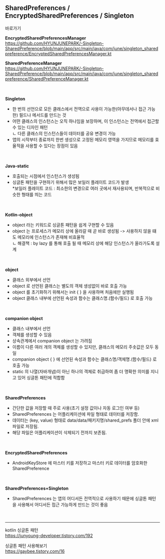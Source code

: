 SharedPreferences / EncryptedSharedPreferences / Singleton</br>
---

바로가기</br>

**EncryptedSharedPreferencesManager**</br>
https://github.com/HYUNJUNEPARK/-Singleton-SharedPreference/blob/main/app/src/main/java/com/june/singleton_sharedpreference/EncryptedSharedPreferencesManager.kt</br>

**SharedPreferenceManager**</br>
https://github.com/HYUNJUNEPARK/-Singleton-SharedPreference/blob/main/app/src/main/java/com/june/singleton_sharedpreference/SharedPreferenceManager.kt</br>
<br></br>


**Singleton**</br>
- 한 번의 선언으로 모든 클래스에서 전역으로 사용이 가능한(아무데서나 접근 가능한) 필드나 메서드를 만드는 것</br>
- 어떤 클래스의 인스턴스는 오직 하나임을 보장하며, 이 인스턴스는 전역에서 접근할 수 있는 디자인 패턴</br>
ㄴ 다른 클래스의 인스턴스들이 데이터를 공유 변경이 가능</br>
- 앱의 시작부터 종료까지 한번 생성으로 고정된 메모리 영역을 가지므로 메모리를 효율적을 사용할 수 있다는 장점이 있음</br>
<br></br>

**Java-static**</br>
- 호출되는 시점에서 인스턴스가 생성됨</br>
- 싱글톤 패턴을 구현하기 위해서 많은 보일러 플레이트 코드가 발생</br>
*보일러 플레이트 코드 : 최소한의 변경으로 여러 곳에서 재사용되며, 반복적으로 비슷한 형태를 띄는 코드</br>
<br></br>

**Kotlin-object**</br>
- object 라는 키워드로 싱글톤 패턴을 쉽게 구현할 수 있음</br>
- object 는 프로세스가 메모리 상에 올라갈 때 곧 바로 생성됨 -> 사용하지 않을 떄도 메모리에 인스턴스가 존재해 비효율적</br>
ㄴ 해결책 : by lazy 를 통해 호출 될 때 메모리 상에 해당 인스턴스가 올라가도록 설계</br>
<br></br>

**object**</br>
- 클래스 외부에서 선언</br>
- object 로 선언된 클래스는 별도의 객체 생성없이 바로 호출 가능</br>
- object 를 초기화하기 위해서는 init { } 을 사용하며 처음에만 실행됨</br>
- object 클래스 내부에 선언된 속성과 함수는 클래스명.(함수/필드) 로 호출 가능</br>
<br></br>

**companion object**</br>
- 클래스 내부에서 선언</br>
- 객체를 생성할 수 있음</br>
- 상속관계에서 companion object 는 가려짐</br>
- 이름이 다른 여러 개의 객체를 생성할 수 있지만, 클래스의 메모리 주솟값은 모두 동일</br>
- companion object { } 에 선언된 속성과 함수는 클래스명/객체명.(함수/필드) 로 호출 가능</br>
- static 의 나열(자바개념)이 아닌 하나의 객체로 취급하여 좀 더 명확한 의미를 지니고 있어 싱글톤 패턴에 적합함</br>
<br></br>

**SharedPreferences**</br>
- 간단한 값을 저장할 때 주로 사용(초기 설정 값이나 자동 로그인 여부 등)</br>
- SharedPreferences 는 어플리케이션에 파일 형태로 데이터를 저장함.</br>
- 데이터는 (key, value) 형태로 data/data/패키지명/shared_prefs 폴더 안에 xml 파일로 저장됨.</br>
- 해당 파일은 어플리케이션이 삭제되기 전까지 보존됨.</br>
<br></br>

**EncryptedSharedPreferences**</br>
- AndroidKeyStore 에 마스터 키를 저장하고 마스터 키로 데이터를 암호화한 SharedPreference</br>
<br></br>

**SharedPreferences+Singleton**</br>
- SharedPreferences 는 앱의 어디서든 전역적으로 사용하기 때문에 싱글톤 패턴을 사용해서 어디서든 접근 가능하게 만드는 것이 좋음</br>
<br></br>

---

kotlin 싱글톤 패턴</br>
https://junyoung-developer.tistory.com/192</br>

싱글톤 패턴 사용해보기</br>
https://gaybee.tistory.com/16</br>
